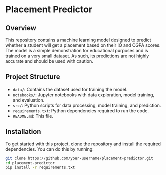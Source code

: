 # Placement Predictor

## Overview

This repository contains a machine learning model designed to predict whether a student will get a placement based on their IQ and CGPA scores. The model is a simple demonstration for educational purposes and is trained on a very small dataset. As such, its predictions are not highly accurate and should be used with caution.

## Project Structure

- `data/`: Contains the dataset used for training the model.
- `notebooks/`: Jupyter notebooks with data exploration, model training, and evaluation.
- `src/`: Python scripts for data processing, model training, and prediction.
- `requirements.txt`: Python dependencies required to run the code.
- `README.md`: This file.

## Installation

To get started with this project, clone the repository and install the required dependencies. You can do this by running:

```bash
git clone https://github.com/your-username/placement-predictor.git
cd placement-predictor
pip install -r requirements.txt
